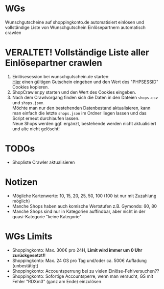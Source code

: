 # WGs

Wunschgutscheine auf shoppingkonto.de automatisiert einlösen und vollständige Liste von Wunschgutschein Einlösepartnern automatisch crawlen

# **VERALTET!** Vollständige Liste aller Einlösepartner crawlen
1. Einlösesession bei wunschgutschein.de starten:  
   [Hier](https://www.wunschgutschein.de/einloesen/) einen gültigen Gutschein eingeben und den Wert des "PHPSESSID" Cookies kopieren.
2. ShopCrawler.py starten und den Wert des Cookies eingeben.
3. Nach dem Crawlvorgang finden sich die Daten in den Dateien ``shops.csv`` und ``shops.json``.  
Möchte man nur den bestehenden Datenbestand aktualisieren, kann man einfach die letzte ``shops.json`` im Ordner liegen lassen und das Script erneut durchlaufen lassen.  
   Neue Shops werden ggf. ergänzt, bestehende werden nicht aktualisiert und alte nicht gelöscht!

# TODOs
* Shopliste Crawler aktualisieren

# Notizen
* Mögliche Kartenwerte: 10, 15, 20, 25, 50, 100 (100 ist nur mit Zuzahlung möglich)
* Manche Shops haben auch komische Wertstufen z.B. Gymondo: 60, 80
* Manche Shops sind nur in Kategorien auffindbar, aber nicht in der quasi-Kategorie "keine Kategorie"

# WGs Limits
* Shoppingkonto: Max. 300€ pro 24H, **Limit wird immer um 0 Uhr zurückgesetzt!!**
* Shoppingkonto: Max. 24 GS pro Tag und/oder ca. 500€ Aufladung (unbestätigt)
* Shoppingkonto: Accountsperrung bei zu vielen Einlöse-Fehlversuchen??
* Shoppingkonto: Sofortige Accountsperre, wenn man versucht, GS mit Fehler "RDXm3" (ganz am Ende) einzulösen